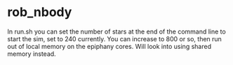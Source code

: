 # rob_nbody

In run.sh you can set the number of stars at the end of the command line to start the sim, set to 240 currently. You can increase to 800 or so, then run out of local memory on the epiphany cores. Will look into using shared memory instead.
